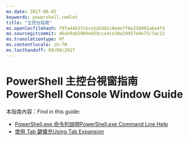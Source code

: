 ```yaml
---
ms.date: 2017-06-05
keywords: powershell,cmdlet
title: "主控台指南"
ms.openlocfilehash: f97a44637cbce5a5d81c8e4e7f8e236901a6e4fd
ms.sourcegitcommit: d6ab9ab5909ed59cce4ce30e29457e0e75c7ac12
ms.translationtype: HT
ms.contentlocale: zh-TW
ms.lasthandoff: 09/08/2017
---
```

# <a name="powershell-console-window-guide"></a><span data-ttu-id="710ef-103">PowerShell 主控台視窗指南</span><span class="sxs-lookup"><span data-stu-id="710ef-103">PowerShell Console Window Guide</span></span>

<span data-ttu-id="710ef-104">本指南內容：</span><span class="sxs-lookup"><span data-stu-id="710ef-104">Find in this guide:</span></span>
- [<span data-ttu-id="710ef-105">PowerShell.exe 命令列說明</span><span class="sxs-lookup"><span data-stu-id="710ef-105">PowerShell.exe Command Line Help</span></span>](console/PowerShell.exe-Command-Line-Help.md)
- [<span data-ttu-id="710ef-106">使用 Tab 鍵擴充</span><span class="sxs-lookup"><span data-stu-id="710ef-106">Using Tab Expansion</span></span>](console/Using-Tab-Expansion.md)

